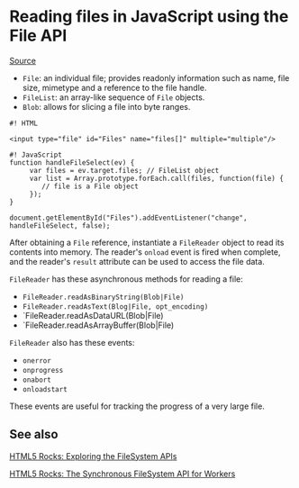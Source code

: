 Reading files in JavaScript using the File API
==============================================

[Source](http://www.html5rocks.com/en/tutorials/file/dndfiles/)

* `File`: an individual file; provides readonly information such as name, file size, mimetype and a reference to the file handle.
* `FileList`: an array-like sequence of `File` objects.
* `Blob`: allows for slicing a file into byte ranges.


```
#! HTML

<input type="file" id="Files" name="files[]" multiple="multiple"/>

```

```
#! JavaScript
function handleFileSelect(ev) {
	 var files = ev.target.files; // FileList object
	 var list = Array.prototype.forEach.call(files, function(file) {
		// file is a File object
	 });
}

document.getElementById("Files").addEventListener("change", handleFileSelect, false);

```

After obtaining a `File` reference, instantiate a `FileReader` object to read its contents into memory. The reader's `onload` event is fired when complete, and the reader's `result` attribute can be used to access the file data.

`FileReader` has these asynchronous methods for reading a file:

* `FileReader.readAsBinaryString(Blob|File)`
* `FileReader.readAsText(Blog|File, opt_encoding)`
* `FileReader.readAsDataURL(Blob|File)
* `FileReader.readAsArrayBuffer(Blob|File)

`FileReader` also has these events:

* `onerror`
* `onprogress`
* `onabort`
* `onloadstart`

These events are useful for tracking the progress of a very large file.

See also
--------

[HTML5 Rocks: Exploring the FileSystem APIs](http://www.html5rocks.com/en/tutorials/file/filesystem/)

[HTML5 Rocks: The Synchronous FileSystem API for Workers](http://www.html5rocks.com/en/tutorials/file/filesystem-sync/)

